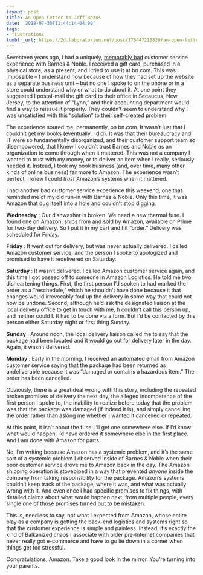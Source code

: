 ```yaml
---
layout: post
title: An Open Letter to Jeff Bezos
date: '2018-07-30T11:44:14-04:00'
tags:
- frustrations
tumblr_url: https://2d.laboratorium.net/post/176447219820/an-open-letter-to-jeff-bezos
---
```

Seventeen years ago, I had a uniquely, [memorably bad](http://laboratorium.net/archive/2001/01/04/anals_of_custom) customer service experience with Barnes & Noble. I received a gift card, purchased in a physical store, as a present, and I tried to use it at bn.com. This was impossible – I understand now because of how they had set up the website as a separate business unit – but no one I spoke to on the phone or in a store could understand why or what to do about it. At one point they suggested I postal-mail the gift card to their office in Secaucus, New Jersey, to the attention of “Lynn,” and their accounting department would find a way to reissue it properly. They couldn’t seem to understand why I was unsatisfied with this “solution” to their self-created problem.

The experience soured me, permanently, on bn.com. It wasn’t just that I couldn’t get my books (eventually, I did). It was that their bureaucracy and IT were so fundamentally disorganized, and their customer support team so disempowered, that I knew I couldn’t trust Barnes and Noble as an organization to come through when it mattered. This was not a company I wanted to trust with my money, or to deliver an item when I really, seriously needed it. Instead, I took my book business (and, over time, many other kinds of online business) far more to Amazon. The experience wasn’t perfect, I knew I could _trust_ Amazon’s systems when it mattered.

I had another bad customer service experience this weekend, one that reminded me of my old run-in with Barnes & Noble. Only this time, it was Amazon that dug itself into a hole and couldn’t stop digging.

**Wednesday** : Our dishwasher is broken. We need a new thermal fuse. I found one on Amazon, ships from and sold by Amazon, available on Prime for two-day delivery. So I put it in my cart and hit “order.” Delivery was scheduled for Friday.

**Friday** : It went out for delivery, but was never actually delivered. I called Amazon customer service, and the person I spoke to apologized and promised to have it redelivered on Saturday.

**Saturday** : It wasn’t delivered. I called Amazon customer service again, and this time I got passed off to someone in Amazon Logistics. He told me two disheartening things. First, the first person I’d spoken to had marked the order as a “reschedule,” which he shouldn’t have done because it that changes would irrevocably foul up the delivery in some way that could not now be undone. Second, although he’d ask the designated liaison at the local delivery office to get in touch with me, h couldn’t call this person up, and neither could I. It had to be done via a form. But I’d be contacted by this person either Saturday night or first thing Sunday.

**Sunday** : Around noon, the local delivery liaison called me to say that the package had been located and it would go out for delivery later in the day. Again, it wasn’t delivered.

**Monday** : Early in the morning, I received an automated email from Amazon customer service saying that the package had been returned as undeliverable because it was “damaged or contains a hazardous item.” The order has been cancelled.

Obviously, there is a great deal wrong with this story, including the repeated broken promises of delivery the next day, the alleged incompetence of the first person I spoke to, the inability to realize before today that the problem was that the package was damaged (if indeed it is), and simply cancelling the order rather than asking me whether I wanted it cancelled or repeated.

At this point, it isn’t about the fuse. I’ll get one somewhere else. If I’d know what would happen, I’d have ordered it somewhere else in the first place. And I am done with Amazon for parts.

No, I’m writing because Amazon has a systemic problem, and it’s the same sort of a systemic problem I observed inside of Barnes & Noble when their poor customer service drove me to Amazon back in the day. The Amazon shipping operation is stovepiped in a way that prevented _anyone_ inside the company from taking responsibility for the package. Amazon’s systems couldn’t keep track of the package, where it was, and what was actually wrong with it. And even once I had specific promises to fix things, with detailed claims about what would happen next, from multiple people, every single one of those promises turned out to be mistaken.

This is, needless to say, not what I expected from Amazon, whose entire play as a company is getting the back-end logistics and systems right so that the customer experience is simple and painless. Instead, it’s exactly the kind of Balkanized chaos I associate with older pre-Internet companies that never really got e-commerce and have to go lie down in a corner when things get too stressful.

Congratulations, Amazon. Take a good look in the mirror. You’re turning into your parents.

